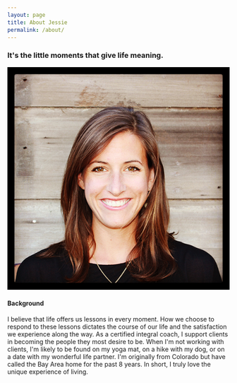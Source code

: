 ```yaml
---
layout: page
title: About Jessie
permalink: /about/
---
```


### It's the little moments that give life meaning. 

<div class="profile" markdown="1">
<img class="profile-pic" src="/img/profile.png" />

#### Background

I believe that life offers us lessons in every moment. How we choose to respond to these lessons dictates the course of our life and the satisfaction we experience along the way. As a certified integral coach, I support clients in becoming the people they most desire to be. When I'm not working with clients, I'm likely to be found on my yoga mat, on a hike with my dog, or on a date with my wonderful life partner. I'm originally from Colorado but have called the Bay Area home for the past 8 years. In short, I truly love the unique experience of living.

</div>